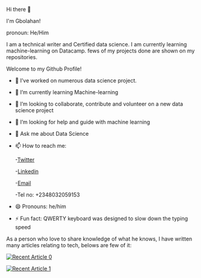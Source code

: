 
Hi there 👋

I'm Gbolahan!

pronoun: He/Him

I am a technical writer and Certified data science. I am currently learning machine-learning  on Datacamp. fews of my projects done are shown on my repositories.

Welcome to my Github Profile!
- 🔭 I’ve worked on numerous data science project.
- 🌱 I’m currently learning Machine-learning
- 👯 I’m looking to collaborate, contribute and volunteer on a new data science project 
- 🤔 I’m looking for help and guide with machine learning
- 💬 Ask me about Data Science
- 📫 How to reach me:


     -[Twitter](www.twitter.com/abiolagbolahan3)
     
     -[Linkedin](https://www.linkedin.com/in/abiola-gbolahan-alabi-897432169)
     
     -[Email](omogbolahan0001@gmail.com)
     
     -Tel no: +2348032059153
- 😄 Pronouns: he/him
- ⚡ Fun fact: QWERTY keyboard was designed to slow down the typing speed


As a person who love to share knowledge of what he knows, I have written many articles relating to tech, belows are few of it:

<a target="_blank" href="https://github-readme-medium-recent-article.vercel.app/medium/@abiola0001/0"><img src="https://github-readme-medium-recent-article.vercel.app/medium/@abiola0001/0" alt="Recent Article 0">

<a target="_blank" href="https://github-readme-medium-recent-article.vercel.app/medium/@abiola0001/1"><img src="https://github-readme-medium-recent-article.vercel.app/medium/@abiola0001/1" alt="Recent Article 1">





